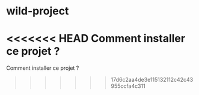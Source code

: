 # wild-project
<<<<<<< HEAD
Comment installer ce projet ?
=======

Comment installer ce projet ?

>>>>>>> 17d6c2aa4de3e115132112c42c43955ccfa4c311
